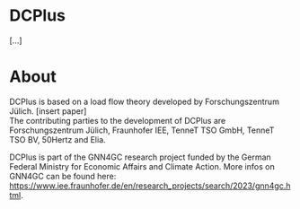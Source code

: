 # DCPlus
[...]



# About
DCPlus is based on a load flow theory developed by Forschungszentrum Jülich. [insert paper]  
The contributing parties to the development of DCPlus are Forschungszentrum Jülich, Fraunhofer IEE, TenneT TSO GmbH, TenneT TSO BV, 50Hertz and Elia.  

DCPlus is part of the GNN4GC research project funded by the German Federal Ministry for Economic Affairs and Climate Action.
More infos on GNN4GC can be found here: https://www.iee.fraunhofer.de/en/research_projects/search/2023/gnn4gc.html. 
